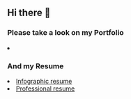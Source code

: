 ## Hi there :wave:
### Please take a look on my Portfolio
<li><a href="portfolio.png"></a>

### And my Resume 
<li><a href="Emilia Lubanska - Oledzka Infografic Resume.pdf">Infographic resume</a>
<li><a href="Emilia Oledzka Resume.pdf">Professional resume</a>